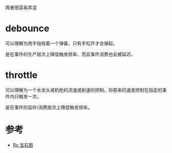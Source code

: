 两者很容易弄混

# debounce
可以理解为用手指按着一个弹簧，只有手松开才会弹起。

是在事件的生产层次上降低触发频率，而且事件消费也会被延迟。

# throttle
可以理解为一个水龙头或机枪的流速或射速的控制，将原来的速度控制在指定的事件内只触发一次。

是在事件的监听/消费层次上降低触发频率。

# 参考
- [Rx 宝石图](http://rxmarbles.com/#throttle)